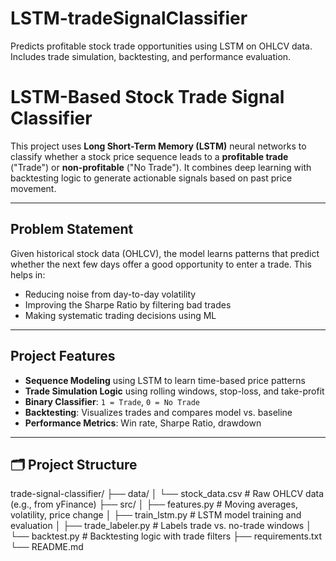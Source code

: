 # LSTM-tradeSignalClassifier
Predicts profitable stock trade opportunities using LSTM on OHLCV data. Includes trade simulation, backtesting, and performance evaluation.


# LSTM-Based Stock Trade Signal Classifier

This project uses **Long Short-Term Memory (LSTM)** neural networks to classify whether a stock price sequence leads to a **profitable trade** ("Trade") or **non-profitable** ("No Trade"). It combines deep learning with backtesting logic to generate actionable signals based on past price movement.

---

## Problem Statement

Given historical stock data (OHLCV), the model learns patterns that predict whether the next few days offer a good opportunity to enter a trade. This helps in:
- Reducing noise from day-to-day volatility
- Improving the Sharpe Ratio by filtering bad trades
- Making systematic trading decisions using ML

---

##  Project Features

-  **Sequence Modeling** using LSTM to learn time-based price patterns  
-  **Trade Simulation Logic** using rolling windows, stop-loss, and take-profit  
-  **Binary Classifier**: `1 = Trade`, `0 = No Trade`  
-  **Backtesting**: Visualizes trades and compares model vs. baseline  
-  **Performance Metrics**: Win rate, Sharpe Ratio, drawdown

---

## 🗂 Project Structure

trade-signal-classifier/
├── data/
│ └── stock_data.csv # Raw OHLCV data (e.g., from yFinance)
├── src/
│ ├── features.py # Moving averages, volatility, price change
│ ├── train_lstm.py # LSTM model training and evaluation
│ ├── trade_labeler.py # Labels trade vs. no-trade windows
│ └── backtest.py # Backtesting logic with trade filters
├── requirements.txt
└── README.md
